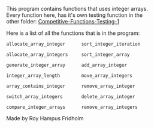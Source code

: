 
This program contains  functions  that  uses  integer  arrays.  
Every function here, has it's  own  testing  function  in  the  
other folder: [Competitive-Functions-Testing-1](./Competitive-Testing-Folder/Competitive-Functions-Testing-1)

Here is a list of all the functions that is  in  the  program:

```
allocate_array_integer      sort_integer_iteration

allocate_array_integers     sort_integer_array

generate_integer_array      add_array_integer

integer_array_length        move_array_integers

array_contains_integer      remove_array_integer

switch_array_integers       delete_array_integer

compare_integer_arrays      remove_array_integers

```

Made by Roy Hampus Fridholm
